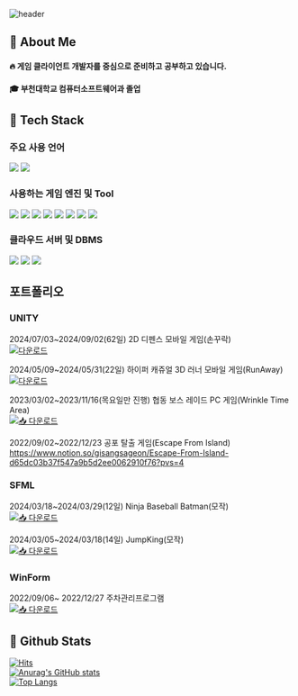 <!--Header-->  
![header](https://capsule-render.vercel.app/api?type=waving&color=gradient&height=400&section=header&text=안녕하세요!%20-nl-저에%20대해서%20-nl-소개합니다.-nl-%F0%9F%A4%97)  


<div>
  <!--Body-->
  
  ## 👀 About Me
  #### :fire: 게임 클라이언트 개발자를 중심으로 준비하고 공부하고 있습니다.<br/>
  #### :mortar_board: 부천대학교 컴퓨터소프트웨어과 졸업
  
  ## 🧱 Tech Stack
  ### 주요 사용 언어
  <!--C++-->
  <img src="https://img.shields.io/badge/C++-3776AB?style=flat-square&logo=cplusplus&logoColor=white"/>
  <!--C#-->
  <img src="https://custom-icon-badges.demolab.com/badge/C%23-%23239120.svg?logo=cshrp&logoColor=white"/>
  
  ### 사용하는 게임 엔진 및 Tool
  <!--Unity-->
  <img src="https://img.shields.io/badge/Unity-0E1128?style=flat-square&logo=Unity&logoColor=white"/>
  <!--UnReal-->
  <img src="https://img.shields.io/badge/UnrealEngine-0E1128?style=flat-square&logo=UnrealEngine&logoColor=white"/>
  <!--Rider-->
  <img src="https://img.shields.io/badge/Rider-000000?style=flat-square&logo=Rider&logoColor=white"/>
  <!--IntelliJ IDEA-->
  <img src="https://img.shields.io/badge/Intellij IDEA-000000?style=flat-square&logo=intellijidea&logoColor=white"/>
  <!--Visual Studio-->
  <img src="https://custom-icon-badges.demolab.com/badge/Visual%20Studio-5C2D91.svg?&logo=visual-studio&logoColor=white"/>
  <!--Git Hub-->
  <img src="https://img.shields.io/badge/git-F05032?style=flat-square&logo=git&logoColor=white"> 
  <!--Figma-->
  <img src="https://img.shields.io/badge/Figma-F24E1E?logo=figma&logoColor=white">
  <!--Notion-->
  <img src="https://img.shields.io/badge/Notion-000?logo=notion&logoColor=fff">
  
  ### 클라우드 서버 및 DBMS
  <!--Amazon AWS-->
  <img src="https://img.shields.io/badge/AWS-%23FF9900.svg?logo=amazon-web-services&logoColor=white"/>
  <!--Oracle-->
  <img src="https://custom-icon-badges.demolab.com/badge/Oracle-F80000?logo=oracle&logoColor=fff"/>
  <!--MySQL-->
  <img src="https://img.shields.io/badge/MySQL-4479A1?style=flat-square&logo=MySQL&logoColor=white"/>
  <br/>

  ## 포트폴리오
  ### UNITY
  2024/07/03~2024/09/02(62일) 2D 디펜스 모바일 게임(손꾸락)
  <br>
  [![다운로드](https://img.shields.io/badge/📥%20Download-PDF-blue)](https://drive.google.com/uc?export=download&id=1JH9r52GHVz0F7ybZgl_8vUYVYCxQRUPC)
  <br>

  2024/05/09~2024/05/31(22일) 하이퍼 캐쥬얼 3D 러너 모바일 게임(RunAway)
  <br>
  [![다운로드](https://img.shields.io/badge/📥%20Download-PDF-blue)](https://drive.google.com/uc?export=download&id=1NsuyjqE0l0-FMpniNYC9_sDOdjdcIAQ8)
  <br>

  2023/03/02~2023/11/16(목요일만 진행) 협동 보스 레이드 PC 게임(Wrinkle Time Area)
  <br>
  [![📥 다운로드](https://img.shields.io/badge/📥%20Download-PDF-blue)](https://drive.google.com/uc?export=download&id=1-f4mHu2hXtPnKzWLGT-oApNL95CHgh-A)
  <br>

  2022/09/02~2022/12/23 공포 탈출 게임(Escape From Island)
  <br>https://www.notion.so/gisangsageon/Escape-From-Island-d65dc03b37f547a9b5d2ee0062910f76?pvs=4
  <br>

  ### SFML
  2024/03/18~2024/03/29(12일) Ninja Baseball Batman(모작)
  <br>
  [![📥 다운로드](https://img.shields.io/badge/📥%20Download-PDF-blue)](https://drive.google.com/uc?export=download&id=1FXnpiBkZDMn16Tvper34-UbSKSq-j6gl)
  <br>

  2024/03/05~2024/03/18(14일) JumpKing(모작)
  <br>
  [![📥 다운로드](https://img.shields.io/badge/📥%20Download-PDF-blue)](https://drive.google.com/uc?export=download&id=1fE7amTTTs5a1NGmZ719QmBQRHkCq0kP0)
  <br>

  ### WinForm
  2022/09/06~ 2022/12/27 주차관리프로그램
  <br>
  [![📥 다운로드](https://img.shields.io/badge/📥%20Download-PDF-blue)](https://drive.google.com/uc?export=download&id=147rQOimv3tBm79j5fiX0zTb6EVDB-Y1W)
  <br>

  








  ## 🤔 Github Stats
[![Hits](https://hits.seeyoufarm.com/api/count/incr/badge.svg?url=https%3A%2F%2Fgithub.com%2Fbamin0502&count_bg=%2379C83D&title_bg=%23555555&icon=&icon_color=%23E7E7E7&title=hits&edge_flat=false)](https://hits.seeyoufarm.com)                   
  [![Anurag's GitHub stats](https://github-readme-stats.vercel.app/api?username=bamin0502&theme=one_dark_pro&show_icons=true)](https://github.com/anuraghazra/github-readme-stats)
  <br/>
  [![Top Langs](https://github-readme-stats.vercel.app/api/top-langs/?username=bamin0502&hide=GLSL,ShaderLab,HLSL,C,Shell&layout=compact&size_weight=0.5&count_weight=0.5&theme=one_dark_pro&show_icons=true)](https://github.com/anuraghazra/github-readme-stats)



</div>

<!--
**bamin0502/bamin0502** is a ✨ _special_ ✨ repository because its `README.md` (this file) appears on your GitHub profile.

Here are some ideas to get you started:
- Hi there 👋
- 🔭 I’m currently working on ...
- 🌱 I’m currently learning ...
- 👯 I’m looking to collaborate on ...
- 🤔 I’m looking for help with ...
- 💬 Ask me about ...
- 📫 How to reach me: ...
- 😄 Pronouns: ...
- ⚡ Fun fact: ...
-->
